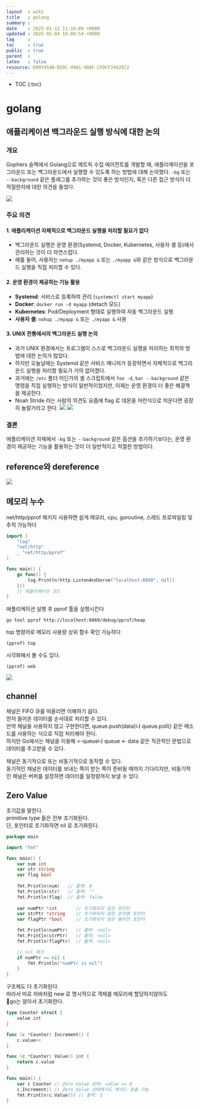 ```yaml
---
layout  : wiki
title   : golang
summary : 
date    : 2025-01-12 11:16:09 +0900
updated : 2025-02-04 10:00:54 +0900
tag     : 
toc     : true
public  : true
parent  : 
latex   : false
resource: D997454B-B59C-49A1-98AF-CFDCF74425C2
---
```

* TOC
{:toc}

# golang

## 애플리케이션 백그라운드 실행 방식에 대한 논의

### 개요  

Gophers 슬랙에서 Golang으로 메트릭 수집 에이전트를 개발할 때, 애플리케이션을 포그라운드 또는 백그라운드에서 실행할 수 있도록 하는 방법에 대해 논의했다. `-bg` 또는 `--background` 같은 플래그를 추가하는 것이 좋은 방식인지, 혹은 다른 접근 방식이 더 적절한지에 대한 의견을 들었다.  

![](/resource/img/kyupid-2025-02-04-001085-e3Fg0BSh.png)
### 주요 의견  

#### 1. 애플리케이션 자체적으로 백그라운드 실행을 처리할 필요가 없다  
- 백그라운드 실행은 운영 환경(Systemd, Docker, Kubernetes, 사용자 셸 등)에서 관리하는 것이 더 자연스럽다.  
- 예를 들어, 사용자는 `nohup ./myapp &` 또는 `./myapp &`와 같은 방식으로 백그라운드 실행을 직접 처리할 수 있다.  

#### 2. 운영 환경이 제공하는 기능 활용  
- **Systemd**: 서비스로 등록하여 관리 (`systemctl start myapp`)  
- **Docker**: `docker run -d myapp` (detach 모드)  
- **Kubernetes**: Pod/Deployment 형태로 실행하여 자동 백그라운드 실행  
- **사용자 셸**: `nohup ./myapp &` 또는 `./myapp &` 사용  

#### 3. UNIX 전통에서의 백그라운드 실행 논의  
- 과거 UNIX 환경에서는 프로그램이 스스로 백그라운드 실행을 처리하는 최적의 방법에 대한 논의가 많았다.  
- 하지만 오늘날에는 Systemd 같은 서비스 매니저가 등장하면서 자체적으로 백그라운드 실행을 처리할 필요가 거의 없어졌다.  
- 과거에는 `/etc` 폴더 어딘가의 셸 스크립트에서 `foo -d`, `bar --background` 같은 명령을 직접 실행하는 방식이 일반적이었지만, 이제는 운영 환경이 더 좋은 해결책을 제공한다.  
- Noah Stride 라는 사람의 의견도 요즘에 flag 로 데몬을 저런식으로 띄운다면 굉장히 놀랄거라고 한다.
![](/resource/img/kyupid-2025-02-04-001087-VjQFT9Me.png)
![](/resource/img/kyupid-2025-02-04-001086-l0h4vBiR.png)
### 결론  

애플리케이션 자체에서 `-bg` 또는 `--background` 같은 옵션을 추가하기보다는, 운영 환경이 제공하는 기능을 활용하는 것이 더 일반적이고 적절한 방법이다.

## reference와 dereference

![](/resource/img/kyupid-2025-01-24-001069-SwbzJSg3.png)

## 메모리 누수

net/http/pprof 패키지 사용하면 쉽게 메모리, cpu, goroutine, 스레드 프로파일링 및 추적 가능하다  

```go
import (
    "log"
    "net/http"
    _ "net/http/pprof"
)

func main() {
    go func() {
        log.Println(http.ListenAndServe("localhost:6060", nil))
    }()
    // 애플리케이션 코드
}
```

애플리케이션 실행 후 pprof 툴을 실행시킨다
```
go tool pprof http://localhost:6060/debug/pprof/heap
```

top 명령어로 메모리 사용량 상위 함수 확인 가능하다
```
(pprof) top
```

시각화해서 볼 수도 있다.
```
(pprof) web
```
![](/resource/img/kyupid-2025-01-23-001063-iJL3DArv.png)
## channel 

채널은 FIFO 큐를 떠올리면 이해하기 쉽다.  
먼저 들어온 데이터를 순서대로 처리할 수 있다.  
만약 채널을 사용하지 않고 구현한다면, queue.push(data)나 queue.poll() 같은 메소드를 사용하는 식으로 직접 처리해야 한다.  
하지만 Go에서는 채널을 이용해 <-queue나 queue <- data 같은 직관적인 문법으로 데이터를 주고받을 수 있다.  

채널은 동기적으로 또는 비동기적으로 동작할 수 있다.  
동기적인 채널은 데이터를 보내는 쪽이 받는 쪽이 준비될 때까지 기다리지만, 비동기적인 채널은 버퍼를 설정하면 데이터를 일정량까지 보낼 수 있다.  

## Zero Value

초기값을 말한다.  
primitive type 들은 전부 초기화된다.  
단, 포인터로 초기화하면 nil 로 초기화된다.
```go
package main

import "fmt"

func main() {
	var num int       
    var str string    
    var flag bool     
    
    fmt.Println(num)   // 출력: 0
    fmt.Println(str)   // 출력: ""
    fmt.Println(flag)  // 출력: false
    
    var numPtr *int       // 초기화되지 않은 포인터
    var strPtr *string    // 초기화되지 않은 문자열 포인터
    var flagPtr *bool     // 초기화되지 않은 불리언 포인터

    fmt.Println(numPtr)   // 출력: <nil>
    fmt.Println(strPtr)   // 출력: <nil>
    fmt.Println(flagPtr)  // 출력: <nil>

    // nil 체크
    if numPtr == nil {
        fmt.Println("numPtr is nil")
    }
}
```
구조체도 다 초기화된다.  
따라서 따로 자바처럼 new 로 명시적으로 객체를 메모리에 할당하지않아도  
go는 알아서 초기화한다.
```go
type Counter struct {
    value int
}

func (c *Counter) Increment() {
    c.value++
}

func (c *Counter) Value() int {
    return c.value
}

func main() {
    var c Counter // Zero Value 상태: value == 0
    c.Increment() // Zero Value 상태에서도 메서드 호출 가능
    fmt.Println(c.Value()) // 출력: 1
}
```